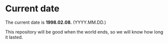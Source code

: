 # Current date

The current date is **1998.02.08.** (YYYY.MM.DD.)

This repository will be good when the world ends, so we will know how long it lasted.